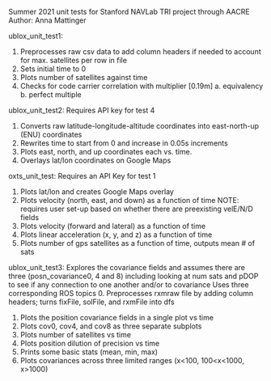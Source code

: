 Summer 2021 unit tests for Stanford NAVLab TRI project through AACRE
Author: Anna Mattinger

ublox_unit_test1:
1. Preprocesses raw csv data to add column headers if needed to account for max. satellites per row in file
2. Sets initial time to 0
3. Plots number of satellites against time
4. Checks for code carrier correlation with multiplier [0.19m]
  a. equivalency
  b. perfect multiple
  
ublox_unit_test2:
Requires API key for test 4
1. Converts raw latitude-longitude-altitude coordinates into east-north-up (ENU) coordinates
2. Rewrites time to start from 0 and increase in 0.05s increments
3. Plots east, north, and up coordinates each vs. time.
4. Overlays lat/lon coordinates on Google Maps

oxts_unit_test:
Requires an API Key for test 1
1. Plots lat/lon and creates Google Maps overlay
2. Plots velocity (north, east, and down) as a function of time 
  NOTE: requires user set-up based on whether there are preexisting velE/N/D fields
3. Plots velocity (forward and lateral) as a function of time
4. Plots linear acceleration (x, y, and z) as a function of time
5. Plots number of gps satellites as a function of time, outputs mean # of sats

ublox_unit_test3:
Explores the covariance fields and assumes there are three (posn_covariance0, 4 and 8) including looking at 
num sats and pDOP to see if any connection to one another and/or to covariance
Uses three corresponding ROS topics
0. Preprocesses rxmraw file by adding column headers; turns fixFile, solFile, and rxmFile into dfs
1. Plots the position covariance fields in a single plot vs time
2. Plots cov0, cov4, and cov8 as three separate subplots
3. Plots number of satellites vs time 
4. Plots position dilution of precision vs time
5. Prints some basic stats (mean, min, max)
6. Plots covariances across three limited ranges (x<100, 100<x<1000, x>1000)
